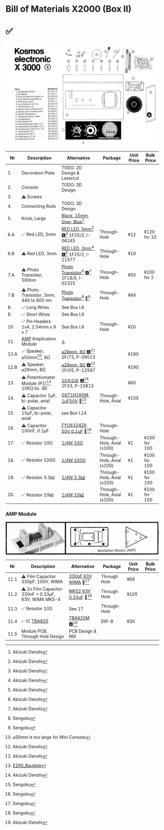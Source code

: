 # Bill of Materials X2000 (Box II)

# ✅

![](images/Box_II.jpg)

| Nr  | Description            | Alternative            | Package                | Unit Price             |  Bulk Price            |
| --- | ---------------------- | ---------------------- | ---------------------- | ---------------------- | ---------------------- |
| 1.  | Decoration Plate       | TODO: 2D Design & Lasercut | | | |
| 2.  | Console                | TODO: 3D Design | | | |
| 3.  | ⚠️ Screws                 | | | | |
| 4.  | Connecting Rods        | TODO: 3D Design | | | |
| 5.  | Knob, Large            | [Black, 15mm](https://akizukidenshi.com/catalog/g/gP-00253/), [Grey, Blue](https://akizukidenshi.com/catalog/g/gP-06091/)[^1] | | | |
| 6.A  | ✅ Red LED, 5mm           | [RED LED, 5mm](https://akizukidenshi.com/catalog/g/gI-06245/)[^1] 🅰️[^1] 1F25/2, I-06245 | Through-Hole | ¥12 | ¥120 for 10 |
| 6.B  | ⚠️ Red LED, 3mm           | [RED LED, 3mm](https://akizukidenshi.com/catalog/g/gI-11577/)[^1], 🅰️[^1] 1F25/2, I-11577 | Through-Hole | ¥10 |  |
| 7.A  | ⚠️ Photo Transistor, 560nm     | [Photo Transistor](https://akizukidenshi.com/catalog/g/gI-02325/)[^1] 🅰️[^1] 1F18/5, I-02325 | Through-Hole | ¥50 | ¥100 for 2 |
| 7.B  | ⚠️ Photo Transistor, 3mm, 440 to 800 nm   | [Photo Transistor](https://www.sengoku.co.jp/mod/sgk_cart/detail.php?code=EEHD-4HXG)[^3] 💎[^3] | Through-Hole | ¥84 |  |
| 8.  | ✅ Long Wires             | See Box I.6 | | | |
| 9.  | ✅ Short Wires            | See Box I.6 | | | |
| 10. | ✅ Pin Headers 1x4, 2.54mm x 9 x 7 | See Box I.8  | Through-Hole | ¥20 |  |
| 11. | [AMP](https://www.rigert.com/ee-wiki/index.php/KOSMOS_Verstärker-Modul) Amplication Module | [↓](#amp-module) | | | |
| 12.A | ✅ Speaker, ⌀50mm[^4], 8Ω | [⌀28mm, 8Ω](https://akizukidenshi.com/catalog/g/gP-09013/) 🅰️[^1] 2F/73, P-09013| | ¥180 | |
| 12.B | ⚠️ Speaker, ⌀28mm, 8Ω | [⌀28mm, 8Ω](https://akizukidenshi.com/catalog/g/gP-12587/) 🅰️[^1] 1F/05, P-12587| | ¥190 | |
| 13.  | ⚠️ Potentiometer Module (P1)[^5]  10KΩ lin. (B) | [10ＫΩＢ](https://akizukidenshi.com/catalog/g/gP-15813/) 🅰️[^1] 1F33, P-15813 | | ¥60 | |
| 14.  | ⚠️ Capacitor 1µF, bi-polar, axial | [GST1H1R0M, 1µF50V](https://www.sengoku.co.jp/mod/sgk_cart/detail.php?code=EEHD-0GMG) 💎[^3] | Through-Hole, Axial |¥105 | | 
| 15.  | ⚠️ Capacitor 10µF, bi-polar, axial | see Box I.14  | | | | 
| 16.  | ⚠️ Capacitor 100nF, 0.1µF | [FYU6104Z6 50V 0.1μF](https://www.sengoku.co.jp/mod/sgk_cart/detail.php?code=EEHD-06D3) 💎[^3] | Through-Hole | | | 
| 17. | ✅ Resistor 10Ω          | [1/4W 10Ω](https://akizukidenshi.com/catalog/g/gR-07805/)  | Through-Hole, Axial (x100) | ¥1 | ¥100 for 100|
| 18. | ✅ Resistor 100Ω         | [1/4W 100Ω](https://akizukidenshi.com/catalog/g/gR-07805/)  | Through-Hole, Axial (x100) | ¥1 | ¥100 for 100|
| 19. | ✅ Resistor 3.3㏀         | [1/4W 3.3㏀](https://akizukidenshi.com/catalog/g/gR-25103/)  | Through-Hole, Axial (x100) | ¥1 | ¥100 for 100 |
| 20. | ✅ Resistor 10㏀          | [1/4W 10㏀](https://akizukidenshi.com/catalog/g/gR-25223/)  | Through-Hole, Axial (x100) | ¥1 | ¥100 for 100 |



### AMP Module

![](images/AMP.jpg)

| Nr  | Description            | Alternative            | Package                | Unit Price             |  Bulk Price            |
| --- | ---------------------- | ---------------------- | ---------------------- | ---------------------- | ---------------------- |
| 11.1 | ⚠️ Film Capacitor 330pF, 100V, WIMA | [330pF 63V WIMA](https://www.sengoku.co.jp/mod/sgk_cart/detail.php?code=EEHD-4ETP) 💎[^3] | Through Hole | ¥69|  |
| 11.2 | ⚠️ 2x Film Capacitor 330nF = 0.33µF, 63V, WIMA MKS-4 | [MKS2 63V 0.33μF](https://www.sengoku.co.jp/mod/sgk_cart/detail.php?code=EEHD-0GN5) 💎[^3] | Through Hole | ¥105 | |
| 11.3 | ✅ Resistor 10Ω | See 17| Through-Hole | | |
| 11.4 | ✅ IC [TBA820](https://www.st.com/resource/en/datasheet/cd00000118.pdf) | [TBA820M](https://akizukidenshi.com/catalog/g/gI-17301/) 🅰️[^1] | DIP-8 | ¥30 |  |
| 11.5 | Module PCB, Through Hole Design | PCB Design & Mill | | | |

[^1]: Akizuki Denshi
[^2]: Digikey
[^3]: Sengoku
[^4]: ⌀50mm is too large for Mini Console
[^5]: [E200_Bauteile](https://www.rigert.com/ee-wiki/index.php?title=KOSMOS_E200_Bauteile)
